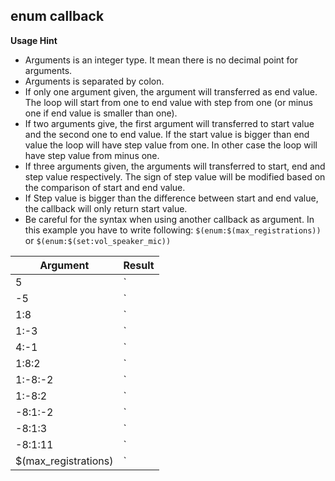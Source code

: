 ## enum callback

**Usage Hint**

* Arguments is an integer type. It mean there is no decimal point for arguments.
* Arguments is separated by colon.
* If only one argument given, the argument will transferred as end value. The loop will start from one to end value with step from one (or minus one if end value is smaller than one).
* If two arguments give, the first argument will transferred to start value and the second one to end value. If the start value is bigger than end value the loop will have step value from one. In other case the loop will have step value from minus one.
* If three arguments given, the arguments will transferred to start, end and step value respectively. The sign of step value will be modified based on the comparison of start and end value.
* If Step value is bigger than the difference between start and end value, the callback will only return start value.
* Be careful for the syntax when using another callback as argument. In this example you have to write following: `$(enum:$(max_registrations))` or `$(enum:$(set:vol_speaker_mic))`

| Argument | Result |
|----------|--------|
| 5        | `|1|2|3|4|5|` |
| -5       | `|1|0|-1|-2|-3|-4|-5|` |
| 1:8      | `|1|2|3|4|5|6|7|8|` |
| 1:-3     | `|1|0|-1|-2|-3|` |
| 4:-1     | `|4|3|2|1|0|-1|` |
| 1:8:2    | `|1|3|5|7|` |
| 1:-8:-2  | `|1|-1|-3|-5|-7|` |
| 1:-8:2   | `|1|-1|-3|-5|-7|` |
| -8:1:-2  | `|-8|-6|-4|-2|0|` |
| -8:1:3   | `|-8|-5|-2|-1|` |
| -8:1:11  | `|-8|` |
| $(max_registrations)| `|1|2|3|4|5|6|7|8|9|10|11|12|` |

